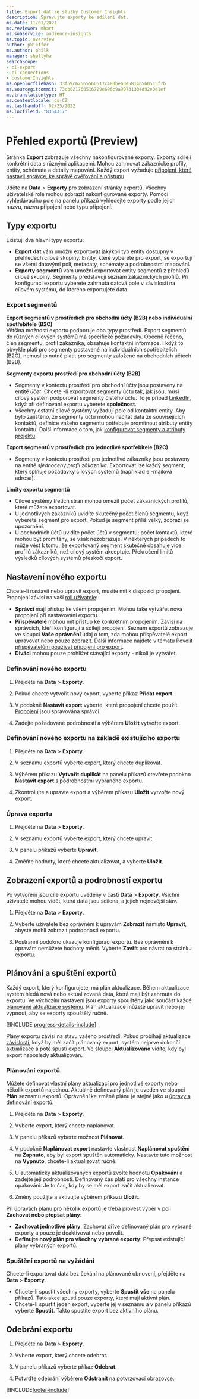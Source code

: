 ```yaml
---
title: Export dat ze služby Customer Insights
description: Spravujte exporty ke sdílení dat.
ms.date: 11/01/2021
ms.reviewer: mhart
ms.subservice: audience-insights
ms.topic: overview
author: pkieffer
ms.author: philk
manager: shellyha
searchScope:
- ci-export
- ci-connections
- customerInsights
ms.openlocfilehash: 33f59c62565560517c480be63e581465605c5f7b
ms.sourcegitcommit: 73cb021760516729e696c9a90731304d92e0e1ef
ms.translationtype: HT
ms.contentlocale: cs-CZ
ms.lasthandoff: 02/25/2022
ms.locfileid: "8354317"
---
```

# <a name="exports-preview-overview"></a>Přehled exportů (Preview)

Stránka **Export** zobrazuje všechny nakonfigurované exporty. Exporty sdílejí konkrétní data s různými aplikacemi. Mohou zahrnovat zákaznické profily, entity, schémata a detaily mapování. Každý export vyžaduje [připojení, které nastavil správce, ke správě ověřování a přístupu](connections.md).

Jděte na **Data** > **Exporty** pro zobrazení stránky exportů. Všechny uživatelské role mohou zobrazit nakonfigurované exporty. Pomocí vyhledávacího pole na panelu příkazů vyhledejte exporty podle jejich názvu, názvu připojení nebo typu připojení.

## <a name="export-types"></a>Typy exportu

Existují dva hlavní typy exportu:  

- **Export dat** vám umožní exportovat jakýkoli typ entity dostupný v přehledech cílové skupiny. Entity, které vyberete pro export, se exportují se všemi datovými poli, metadaty, schématy a podrobnostmi mapování. 
- **Exporty segmentů** vám umožní exportovat entity segmentů z přehledů cílové skupiny. Segmenty představují seznam zákaznických profilů. Při konfiguraci exportu vyberete zahrnutá datová pole v závislosti na cílovém systému, do kterého exportujete data. 

### <a name="export-segments"></a>Export segmentů

**Export segmentů v prostředích pro obchodní účty (B2B) nebo individuální spotřebitele (B2C)**  
Většina možností exportu podporuje oba typy prostředí. Export segmentů do různých cílových systémů má specifické požadavky. Obecně řečeno, člen segmentu, profil zákazníka, obsahuje kontaktní informace. I když to obvykle platí pro segmenty postavené na individuálních spotřebitelích (B2C), nemusí to nutně platit pro segmenty založené na obchodních účtech (B2B). 

**Segmenty exportu prostředí pro obchodní účty (B2B)**  
- Segmenty v kontextu prostředí pro obchodní účty jsou postaveny na entitě *účet*. Chcete -li exportovat segmenty účtu tak, jak jsou, musí cílový systém podporovat segmenty čistého účtu. To je případ [LinkedIn](export-linkedin-ads.md), když při definování exportu vyberete **společnost**.
- Všechny ostatní cílové systémy vyžadují pole od kontaktní entity. Aby bylo zajištěno, že segmenty účtu mohou načítat data ze souvisejících kontaktů, definice vašeho segmentu potřebuje promítnout atributy entity kontaktu. Další informace o tom, jak [konfigurovat segmenty a atributy projektu](segment-builder.md).

**Export segmentů v prostředích pro jednotlivé spotřebitele (B2C)**  
- Segmenty v kontextu prostředí pro jednotlivé zákazníky jsou postaveny na entitě *sjednocený profil zákazníka*. Exportovat lze každý segment, který splňuje požadavky cílových systémů (například e -mailová adresa).

**Limity exportu segmentů**  
- Cílové systémy třetích stran mohou omezit počet zákaznických profilů, které můžete exportovat. 
- U jednotlivých zákazníků uvidíte skutečný počet členů segmentu, když vyberete segment pro export. Pokud je segment příliš velký, zobrazí se upozornění. 
- U obchodních účtů uvidíte počet účtů v segmentu; počet kontaktů, které mohou být promítány, se však nezobrazuje. V některých případech to může vést k tomu, že exportovaný segment skutečně obsahuje více profilů zákazníků, než cílový systém akceptuje. Překročení limitů výsledků cílových systémů přeskočí export. 

## <a name="set-up-a-new-export"></a>Nastavení nového exportu  
Chcete-li nastavit nebo upravit export, musíte mít k dispozici propojení. Propojení závisí na vaší [roli uživatele](permissions.md):
- **Správci** mají přístup ke všem propojením. Mohou také vytvářet nová propojení při nastavování exportu.
- **Přispěvatelé** mohou mít přístup ke konkrétním propojením. Závisí na správcích, kteří konfigurují a sdílejí propojení. Seznam exportů zobrazuje ve sloupci **Vaše oprávnění** údaj o tom, zda mohou přispěvatelé export upravovat nebo pouze zobrazit. Další informace najdete v tématu [Povolit přispěvatelům používat připojení pro export](connections.md#allow-contributors-to-use-a-connection-for-exports).
- **Diváci** mohou pouze prohlížet stávající exporty - nikoli je vytvářet.

### <a name="define-a-new-export"></a>Definování nového exportu

1. Přejděte na **Data** > **Exporty**.

1. Pokud chcete vytvořit nový export, vyberte příkaz **Přidat export**.

1. V podokně **Nastavit export** vyberte, které propojení chcete použít. [Propojení](connections.md) jsou spravována správci. 

1. Zadejte požadované podrobnosti a výběrem **Uložit** vytvořte export.

### <a name="define-a-new-export-based-on-an-existing-export"></a>Definování nového exportu na základě existujícího exportu

1. Přejděte na **Data** > **Exporty**.

1. V seznamu exportů vyberte export, který chcete duplikovat.

1. Výběrem příkazu **Vytvořit duplikát** na panelu příkazů otevřete podokno **Nastavit export** s podrobnostmi vybraného exportu.

1. Zkontrolujte a upravte export a výběrem příkazu **Uložit** vytvořte nový export.

### <a name="edit-an-export"></a>Úprava exportu

1. Přejděte na **Data** > **Exporty**.

1. V seznamu exportů vyberte export, který chcete upravit.

1. V panelu příkazů vyberte **Upravit**.

1. Změňte hodnoty, které chcete aktualizovat, a vyberte **Uložit**.

## <a name="view-exports-and-export-details"></a>Zobrazení exportů a podrobností exportu

Po vytvoření jsou cíle exportu uvedeny v části **Data** > **Exporty**. Všichni uživatelé mohou vidět, která data jsou sdílena, a jejich nejnovější stav.

1. Přejděte na **Data** > **Exporty**.

1. Vyberte uživatele bez oprávnění k úpravám **Zobrazit** namísto **Upravit**, abyste mohli zobrazit podrobnosti exportu.

1. Postranní podokno ukazuje konfiguraci exportu. Bez oprávnění k úpravám nemůžete hodnoty měnit. Vyberte **Zavřít** pro návrat na stránku exportu.

## <a name="schedule-and-run-exports"></a>Plánování a spuštění exportů

Každý export, který konfigurujete, má plán aktualizace. Během aktualizace systém hledá nová nebo aktualizovaná data, která mají být zahrnuta do exportu. Ve výchozím nastavení jsou exporty spouštěny jako součást každé [plánované aktualizace systému](system.md#schedule-tab). Plán aktualizace můžete upravit nebo jej vypnout, aby se exporty spouštěly ručně.

[!INCLUDE [progress-details-include](../includes/progress-details-pane.md)]

Plány exportu závisí na stavu vašeho prostředí. Pokud probíhají aktualizace [závislostí](system.md#refresh-processes), když by měl začít plánovaný export, systém nejprve dokončí aktualizace a poté spustí export. Ve sloupci **Aktualizováno** vidíte, kdy byl export naposledy aktualizován.

### <a name="schedule-exports"></a>Plánování exportů

Můžete definovat vlastní plány aktualizací pro jednotlivé exporty nebo několik exportů najednou. Aktuálně definovaný plán je uveden ve sloupci **Plán** seznamu exportů. Oprávnění ke změně plánu je stejné jako u [úpravy a definování exportů](export-destinations.md#set-up-a-new-export). 

1. Přejděte na **Data** > **Exporty**.

1. Vyberte export, který chcete naplánovat.

1. V panelu příkazů vyberte možnost **Plánovat**.

1. V podokně **Naplánovat export** nastavte vlastnost **Naplánovat spuštění** na **Zapnuto**, aby byl export spuštěn automaticky. Nastavte tuto možnost na **Vypnuto**, chcete-li aktualizovat ručně.

1. U automaticky aktualizovaných exportů zvolte hodnotu **Opakování** a zadejte její podrobnosti. Definovaný čas platí pro všechny instance opakování. Je to čas, kdy by se měl export začít aktualizovat.

1. Změny použijte a aktivujte výběrem příkazu **Uložit**.

Při úpravách plánu pro několik exportů je třeba provést výběr v poli **Zachovat nebo přepsat plány**:
- **Zachovat jednotlivé plány**: Zachovat dříve definovaný plán pro vybrané exporty a pouze je deaktivovat nebo povolit.
- **Definujte nový plán pro všechny vybrané exporty**: Přepsat existující plány vybraných exportů.

### <a name="run-exports-on-demand"></a>Spuštění exportů na vyžádání

Chcete-li exportovat data bez čekání na plánované obnovení, přejděte na **Data** > **Exporty**.

- Chcete-li spustit všechny exporty, vyberte **Spustit vše** na panelu příkazů. Tato akce spustí pouze exporty, které mají aktivní plán.
- Chcete-li spustit jeden export, vyberte jej v seznamu a v panelu příkazů vyberte **Spustit**. Takto spustíte export bez aktivního plánu. 

## <a name="remove-an-export"></a>Odebrání exportu

1. Přejděte na **Data** > **Exporty**.

1. Vyberte export, který chcete odebrat.

1. V panelu příkazů vyberte příkaz **Odebrat**.

1. Potvrďte odebrání výběrem **Odstranit** na potvrzovací obrazovce.


[!INCLUDE[footer-include](../includes/footer-banner.md)]
